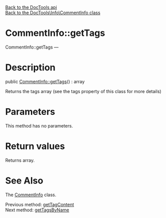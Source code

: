 [Back to the DocTools api](https://github.com/lingtalfi/DocTools/blob/master/doc/api/DocTools.md)<br>
[Back to the DocTools\Info\CommentInfo class](https://github.com/lingtalfi/DocTools/blob/master/doc/api/DocTools/Info/CommentInfo.md)


CommentInfo::getTags
================



CommentInfo::getTags — 




Description
================


public [CommentInfo::getTags](https://github.com/lingtalfi/DocTools/blob/master/doc/api/DocTools/Info/CommentInfo/getTags.md)() : array




Returns the tags array (see the tags property of this class for more details)




Parameters
================

This method has no parameters.


Return values
================

Returns array.







See Also
================

The [CommentInfo](https://github.com/lingtalfi/DocTools/blob/master/doc/api/DocTools/Info/CommentInfo.md) class.

Previous method: [getTagContent](https://github.com/lingtalfi/DocTools/blob/master/doc/api/DocTools/Info/CommentInfo/getTagContent.md)<br>Next method: [getTagsByName](https://github.com/lingtalfi/DocTools/blob/master/doc/api/DocTools/Info/CommentInfo/getTagsByName.md)<br>

